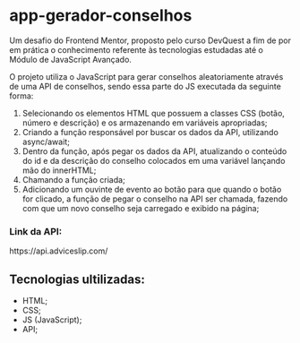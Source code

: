 <h1> app-gerador-conselhos </h1>

Um desafio do Frontend Mentor, proposto pelo curso DevQuest a fim de por em prática o conhecimento referente às tecnologias
estudadas até o Módulo de JavaScript Avançado.  

O projeto utiliza o JavaScript para gerar conselhos aleatoriamente através de uma API de conselhos, sendo essa parte do JS executada da seguinte forma:

1. Selecionando os elementos HTML que possuem a classes CSS (botão, número e descrição) e os armazenando em variáveis apropriadas;
2. Criando a função responsável por buscar os dados da API, utilizando async/await;
3. Dentro da função, após pegar os dados da API, atualizando o conteúdo do id e da descrição do conselho colocados em uma variável lançando mão do innerHTML;
4. Chamando a função criada;
5. Adicionando um ouvinte de evento ao botão para que quando o botão for clicado, a função de pegar o conselho na API ser chamada, fazendo com que um novo conselho seja carregado e exibido na página;

<h3>Link da API:</h3>
https://api.adviceslip.com/

<h2>Tecnologias ultilizadas:</h2>
<ul>
  <li>HTML;</li>
  <li>CSS;</li>
  <li>JS (JavaScript);</li>
  <li>API;</li>
</ul>



